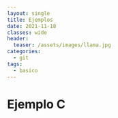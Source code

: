 ```yaml
---
layout: single
title: Ejemplos
date: 2021-11-18
classes: wide
header:
  teaser: /assets/images/llama.jpg
categories:
  - git
tags:
  - basico
---
```


# Ejemplo C
